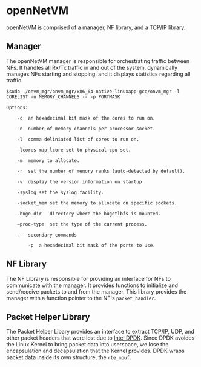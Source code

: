 openNetVM
==
openNetVM is comprised of a manager, NF library, and a TCP/IP library.

Manager
--
The openNetVM manager is responsible for orchestrating traffic between NFs.  It handles all Rx/Tx traffic in and out of the system, dynamically manages NFs starting and stopping, and it displays statistics regarding all traffic.

```
$sudo ./onvm_mgr/onvm_mgr/x86_64-native-linuxapp-gcc/onvm_mgr -l CORELIST -n MEMORY_CHANNELS -- -p PORTMASK

Options:

	-c	an hexadecimal bit mask of the cores to run on.

	-n	number of memory channels per processor socket.

	-l	comma deliniated list of cores to run on.

	–lcores	map lcore set to physical cpu set.

	-m	memory to allocate.

	-r	set the number of memory ranks (auto-detected by default).

	-v	display the version information on startup.

	-syslog	set the syslog facility.

	-socket_mem	set the memory to allocate on specific sockets.

	-huge-dir	directory where the hugetlbfs is mounted.

	–proc-type	set the type of the current process.

	--	secondary commands

		-p	a hexadecimal bit mask of the ports to use.
```

NF Library
--
The NF Library is responsible for providing an interface for NFs to communicate with the manager.  It provides functions to initialize and send/receive packets to and from the manager.  This library provides the manager with a function pointer to the NF's `packet_handler`.

Packet Helper Library
--
The Packet Helper Libary provides an interface to extract TCP/IP, UDP, and other packet headers that were lost due to [Intel DPDK][dpdk].  Since DPDK avoides the Linux Kernel to bring packet data into userspace, we lose the encapsulation and decapsulation that the Kernel provides.  DPDK wraps packet data inside its own structure, the `rte_mbuf`.

[dpdk]: http://dpdk.org/